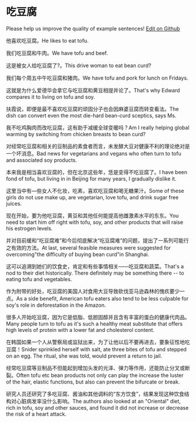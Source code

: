 # 吃豆腐

Please help us improve the quality of example sentences! [Edit on Github](https://github.com/jiyushe/jiyu-example-sentence-source/blob/main/chinese/chidoufu.md)

<p><span class="chinese">他喜欢吃豆腐。</span><span class="english">He likes to eat tofu.</span></p>

<p><span class="chinese">我们吃豆腐和牛肉。</span><span class="english">We have tofu and beef.</span></p>

<p><span class="chinese">这是被女人给吃豆腐了?。</span><span class="english">This drive woman to eat bean curd?</span></p>

<p><span class="chinese">我们每个周五中午吃豆腐和猪肉。</span><span class="english">We have tofu and pork for lunch on Fridays.</span></p>

<p><span class="chinese">这就是为什么爱德华会拿它与吃豆腐和黄豆相提并论了。</span><span class="english">That's why Edward compares it to living on tofu and soy.</span></p>

<p><span class="chinese">扶霞说，即便是最不喜欢吃豆腐的顽固分子也会因麻婆豆腐而转变看法。</span><span class="english">The dish can convert even the most die-hard bean-curd sceptics, says Ms.</span></p>

<p><span class="chinese">我不吃鸡胸肉而改吃豆腐，这有助于减缓全球变暖吗？</span><span class="english">Am I really helping global warming by switching from chicken breasts to bean curd?</span></p>

<p><span class="chinese">对经常吃豆腐和相关的豆制品的素食者而言，未发酵大豆对健康不利的理论绝对是一个坏消息。</span><span class="english">Bad news for vegetarians and vegans who often turn to tofu and associated soy products.</span></p>

<p><span class="chinese">本来我是相当喜欢豆腐的，但在北京这些年，恁是变得不吃豆腐了。</span><span class="english">I have been fond of tofu, but living in in Beijing for many years, I gradually dislike it.</span></p>

<p><span class="chinese">这里当中有—些女人不化妆，吃素，喜欢吃豆腐和喝无糖果汁。</span><span class="english">Some of these girls do not use make up, are vegetarian, love tofu, and drink sugar free juices.</span></p>

<p><span class="chinese">现在开始，要为他吃豆腐，黄豆和其他任何能提高他雌激素水平的东东。</span><span class="english">You need to start him off right with tofu, soy, and other products that will raise his estrogen levels.</span></p>

<p><span class="chinese">并对目前缓和“吃豆腐难”和今后彻底解决“吃豆腐难”的问题，提出了一系列可能行之有效的方法。</span><span class="english">At last, several feasible measures were suggested for overcoming"the difficulty of buying bean curd"in Shanghai.</span></p>

<p><span class="chinese">这可以追溯到她们的饮食史，肯定和有些事情相关——吃豆腐和蔬菜。</span><span class="english">That's a nod to their diet historically. There definitely may be something there -- to eating tofu and vegetables.</span></p>

<p><span class="chinese">作为附带的好处，吃豆腐的美国人对食用大豆导致砍伐亚马逊森林的愧疚要少一点。</span><span class="english">As a side benefit, American tofu eaters also tend to be less culpable for soy's role in deforestation in the Amazon.</span></p>

<p><span class="chinese">很多人开始吃豆腐，因为它是低脂、低胆固醇并且含有丰富的蛋白的健康代肉品。</span><span class="english">Many people turn to tofu as it's such a healthy meat substitute that offers high levels of protein with a lower fat and cholesterol content.</span></p>

<p><span class="chinese">在韩国如果一个人从警察局或监狱出来，为了让他以后不要再进去，要象征性地吃豆腐！</span><span class="english">Snider sprinkled herself with salt, ate three bites of tofu and stepped on an egg. The ritual, she was told, would prevent a return to jail.</span></p>

<p><span class="chinese">经常吃豆腐等豆制品不但能起到增加头发的光泽、弹力等作用，还能防止分叉或断裂。</span><span class="english">Often tofu etc bean products not only can play the increase the luster of the hair, elastic functions, but also can prevent the bifurcate or break.</span></p>

<p><span class="chinese">研究人员还研究了多吃豆腐、酱油和其他调料的“东方饮食”，结果发现这种饮食结构对心脏病发率没什么影响。</span><span class="english">The authors also looked at an "Oriental" diet, rich in tofu, soy and other sauces, and found it did not increase or decrease the risk of a heart attack.</span></p>

